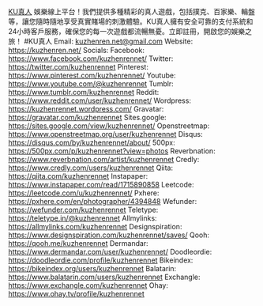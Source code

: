 <a href="https://kuzhenren.net/">KU真人</a> 娛樂線上平台！我們提供多種精彩的真人遊戲，包括撲克、百家樂、輪盤等，讓您隨時隨地享受真實賭場的刺激體驗。KU真人擁有安全可靠的支付系統和24小時客戶服務，確保您的每一次遊戲都流暢無憂。立即註冊，開啟您的娛樂之旅！
#KU真人
Email: kuzhenren.net@gmail.com
Website: <a href="https://kuzhenren.net/">https://kuzhenren.net/</a>
Socials:
Facebook: <a href="https://www.facebook.com/kuzhenrennet/">https://www.facebook.com/kuzhenrennet/</a>
Twitter: <a href="https://twitter.com/kuzhenrennet">https://twitter.com/kuzhenrennet</a>
Pinterest: <a href="https://www.pinterest.com/kuzhenrennet/">https://www.pinterest.com/kuzhenrennet/</a>
Youtube: <a href="https://www.youtube.com/@kuzhenrennet">https://www.youtube.com/@kuzhenrennet</a>
Tumblr: <a href="https://www.tumblr.com/kuzhenrennet">https://www.tumblr.com/kuzhenrennet</a>
Reddit: <a href="https://www.reddit.com/user/kuzhenrennet/">https://www.reddit.com/user/kuzhenrennet/</a>
Wordpress: <a href="https://kuzhenrennet.wordpress.com/">https://kuzhenrennet.wordpress.com/</a>
Gravatar: <a href="https://gravatar.com/kuzhenrennet">https://gravatar.com/kuzhenrennet</a>
Sites.google: <a href="https://sites.google.com/view/kuzhenrennet/">https://sites.google.com/view/kuzhenrennet/</a>
Openstreetmap: <a href="https://www.openstreetmap.org/user/kuzhenrennet">https://www.openstreetmap.org/user/kuzhenrennet</a>
Disqus: <a href="https://disqus.com/by/kuzhenrennet/about/">https://disqus.com/by/kuzhenrennet/about/</a>
500px: <a href="https://500px.com/p/kuzhenrennet?view=photos">https://500px.com/p/kuzhenrennet?view=photos</a>
Reverbnation: <a href="https://www.reverbnation.com/artist/kuzhenrennet">https://www.reverbnation.com/artist/kuzhenrennet</a>
Credly: <a href="https://www.credly.com/users/kuzhenrennet">https://www.credly.com/users/kuzhenrennet</a>
Qiita: <a href="https://qiita.com/kuzhenrennet">https://qiita.com/kuzhenrennet</a>
Instapaper: <a href="https://www.instapaper.com/read/1715890858">https://www.instapaper.com/read/1715890858</a>
Leetcode: <a href="https://leetcode.com/u/kuzhenrennet/">https://leetcode.com/u/kuzhenrennet/</a>
Pxhere: <a href="https://pxhere.com/en/photographer/4394848">https://pxhere.com/en/photographer/4394848</a>
Wefunder: <a href="https://wefunder.com/kuzhenrennet">https://wefunder.com/kuzhenrennet</a>
Teletype: <a href="https://teletype.in/@kuzhenrennet">https://teletype.in/@kuzhenrennet</a>
Allmylinks: <a href="https://allmylinks.com/kuzhenrennet">https://allmylinks.com/kuzhenrennet</a>
Designspiration: <a href="https://www.designspiration.com/kuzhenrennet/saves/">https://www.designspiration.com/kuzhenrennet/saves/</a>
Qooh: <a href="https://qooh.me/kuzhenrennet">https://qooh.me/kuzhenrennet</a>
Dermandar: <a href="https://www.dermandar.com/user/kuzhenrennet/">https://www.dermandar.com/user/kuzhenrennet/</a>
Doodleordie: <a href="https://doodleordie.com/profile/kuzhenrennet">https://doodleordie.com/profile/kuzhenrennet</a>
Bikeindex: <a href="https://bikeindex.org/users/kuzhenrennet">https://bikeindex.org/users/kuzhenrennet</a>
Balatarin: <a href="https://www.balatarin.com/users/kuzhenrennet">https://www.balatarin.com/users/kuzhenrennet</a>
Exchangle: <a href="https://www.exchangle.com/kuzhenrennet">https://www.exchangle.com/kuzhenrennet</a>
Ohay: <a href="https://www.ohay.tv/profile/kuzhenrennet">https://www.ohay.tv/profile/kuzhenrennet</a>
